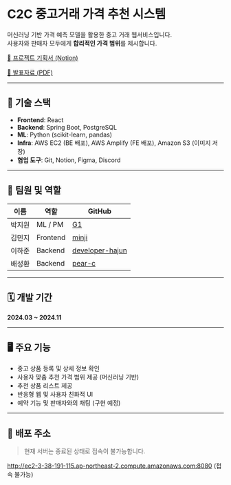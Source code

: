 #  C2C 중고거래 가격 추천 시스템

머신러닝 기반 가격 예측 모델을 활용한 중고 거래 웹서비스입니다.  
사용자와 판매자 모두에게 **합리적인 가격 범위**를 제시합니다.

[📄 프로젝트 기획서 (Notion)](https://www.notion.so/2325a4dbd5e480b08bb7e6d5067b1c5b?source=copy_linke)  

[📄 발표자료 (PDF)](./GT_FairDay.pdf)

---

## 🔧 기술 스택

- **Frontend**: React
- **Backend**: Spring Boot, PostgreSQL
- **ML**: Python (scikit-learn, pandas)
- **Infra**: AWS EC2 (BE 배포), AWS Amplify (FE 배포), Amazon S3 (이미지 저장)
- **협업 도구**: Git, Notion, Figma, Discord

---

## 👥 팀원 및 역할

| 이름     | 역할        | GitHub                                  |
|----------|-------------|------------------------------------------|
| 박지원   | ML / PM     | [G1](https://github.com/PG1tHub) |
| 김민지   | Frontend    | [minji](https://github.com/meanzzi)   |
| 이하준   | Backend     | [developer-hajun](https://github.com/developer-hajun) |
| 배성환   | Backend     | [pear-c](https://github.com/pear-c) |


---

## 🗓 개발 기간

**2024.03 ~ 2024.11**

---

## 🖥️ 주요 기능

- 중고 상품 등록 및 상세 정보 확인
- 사용자 맞춤 추천 가격 범위 제공 (머신러닝 기반)
- 추천 상품 리스트 제공
- 반응형 웹 및 사용자 친화적 UI
- 예약 기능 및 판매자와의 채팅 (구현 예정)

---

## 🚀 배포 주소

> 현재 서버는 종료된 상태로 접속이 불가능합니다.

 http://ec2-3-38-191-115.ap-northeast-2.compute.amazonaws.com:8080 (접속 불가능)


